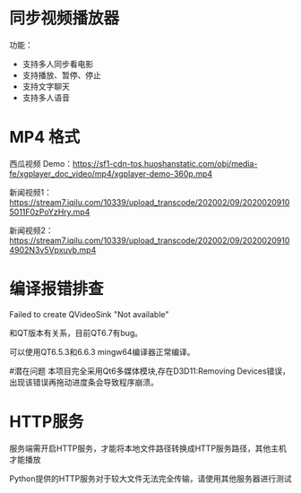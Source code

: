 # 同步视频播放器
 功能：
- 支持多人同步看电影
- 支持播放、暂停、停止
- 支持文字聊天
- 支持多人语音

# MP4 格式
西瓜视频 Demo：https://sf1-cdn-tos.huoshanstatic.com/obj/media-fe/xgplayer_doc_video/mp4/xgplayer-demo-360p.mp4

新闻视频1：https://stream7.iqilu.com/10339/upload_transcode/202002/09/20200209105011F0zPoYzHry.mp4

新闻视频2：https://stream7.iqilu.com/10339/upload_transcode/202002/09/20200209104902N3v5Vpxuvb.mp4

# 编译报错排查
Failed to create QVideoSink "Not available"

和QT版本有关系，目前QT6.7有bug。

可以使用QT6.5.3和6.6.3 mingw64编译器正常编译。

#潜在问题
本项目完全采用Qt6多媒体模块,存在D3D11:Removing Devices错误，出现该错误再拖动进度条会导致程序崩溃。

# HTTP服务
服务端需开启HTTP服务，才能将本地文件路径转换成HTTP服务路径，其他主机才能播放

Python提供的HTTP服务对于较大文件无法完全传输，请使用其他服务器进行测试

